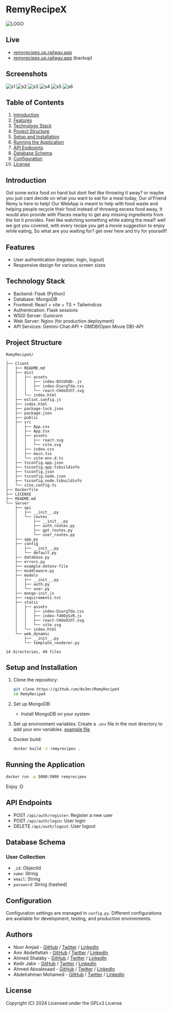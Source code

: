 # RemyRecipeX

![LOGO](Client/src/assets/images/Logo.png)

## Live

- [remyrecipes.up.railway.app](https://remyrecipes.up.railway.app/)  
- [remyrecipex.up.railway.app](https://remyrecipex.up.railway.app/) (backup)


## Screenshots
![s1](.res/s1.png)
![s2](.res/Carosel1.png)
![s3](.res/Carosel2.png)
![s4](.res/Movie.png)
![s5](.res/Register.png)
![s6](.res/Map.png)

## Table of Contents

1. [Introduction](#introduction)
2. [Features](#features)
3. [Technology Stack](#technology-stack)
4. [Project Structure](#project-structure)
5. [Setup and Installation](#setup-and-installation)
6. [Running the Application](#running-the-application)
7. [API Endpoints](#api-endpoints)
9. [Database Schema](#database-schema)
10. [Configuration](#configuration)
11. [License](#license)

## Introduction

Got some extra food on hand but dont feel like throwing it away? or maybe you just cant decide on what you want to eat for a meal today, Our ol'Friend Remy is here to help!
Our WebApp is meant to help with food waste and helping people recycle their food instead of throwing excess food away, It would also provide with Places nearby to get any missing ingredients from the list it provides.
Feel like watching something while eating the meal? well we got you covered, with every recipe you get a movie suggestion to enjoy while eating, So what are you waiting for? get over here and try for yourself!

## Features

- User authentication (register, login, logout)
- Responsive design for various screen sizes

## Technology Stack

- Backend: Flask (Python)
- Database: MongoDB
- Frontend: React + vite + TS + Tailwindcss
- Authentication: Flask sessions
- WSGI Server: Gunicorn
- Web Server: Nginx (for production deployment)
- API Services: Gemini-Chat-API + OMDB(Open Movie DB)-API

## Project Structure

```text
RemyRecipeX/
.
├── Client
│   ├── README.md
│   ├── dist
│   │   ├── assets
│   │   │   ├── index-BStUhQb-.js
│   │   │   ├── index-DiwrgTda.css
│   │   │   └── react-CHdo91hT.svg
│   │   └── index.html
│   ├── eslint.config.js
│   ├── index.html
│   ├── package-lock.json
│   ├── package.json
│   ├── public
│   ├── src
│   │   ├── App.css
│   │   ├── App.tsx
│   │   ├── assets
│   │   │   ├── react.svg
│   │   │   └── vite.svg
│   │   ├── index.css
│   │   ├── main.tsx
│   │   └── vite-env.d.ts
│   ├── tsconfig.app.json
│   ├── tsconfig.app.tsbuildinfo
│   ├── tsconfig.json
│   ├── tsconfig.node.json
│   ├── tsconfig.node.tsbuildinfo
│   └── vite.config.ts
├── Dockerfile
├── LICENSE
├── README.md
└── Server
    ├── api
    │   ├── __init__.py
    │   └── routes
    │       ├── __init__.py
    │       ├── auth_routes.py
    │       ├── gpt_routes.py
    │       └── user_routes.py
    ├── app.py
    ├── config
    │   ├── __init__.py
    │   └── default.py
    ├── database.py
    ├── errors.py
    ├── example-dotenv-file
    ├── middleware.py
    ├── models
    │   ├── __init__.py
    │   ├── auth.py
    │   └── user.py
    ├── mongo-init.js
    ├── requirements.txt
    ├── static
    │   ├── assets
    │   │   ├── index-DiwrgTda.css
    │   │   ├── index-f40OySzR.js
    │   │   ├── react-CHdo91hT.svg
    │   │   └── vite.svg
    │   └── index.html
    └── web_dynamic
        ├── __init__.py
        └── template_renderer.py

14 directories, 49 files
```

## Setup and Installation

1. Clone the repository:
   ```sh
   git clone https://github.com/0x3mr/RemyRecipeX
   cd RemyRecipeX
   ```
2. Set up MongoDB:
   - Install MongoDB on your system

3. Set up environment variables:
   Create a `.env` file in the root directory to add your env variables. [example file](./Server/example-dotenv-file)

4. Docker build:
   ```sh
   docker build -t remyrecipex .
   ```


## Running the Application

```sh
docker run -p 5000:5000 remyrecipex
```

Enjoy :D

## API Endpoints

- POST `/api/auth/register`: Register a new user
- POST `/api/auth/login`: User login
- DELETE `/api/auth/logout`: User logout

## Database Schema

### User Collection

- `_id`: ObjectId
- `name`: String
- `email`: String
- `password`: String (hashed)


## Configuration

Configuration settings are managed in `config.py`. Different configurations are available for development, testing, and production environments.

## Authors

- Noor Amjad - [GitHub](https://github.com/Justxd22) / [Twitter](https://twitter.com/_xd222) / [LinkedIn](https://www.linkedin.com/in/noor-amjad-xd)
- Amr Abdelfattah - [GitHub](https://github.com/0x3mr) / [Twitter](https://twitter.com/an0n_amr) / [LinkedIn](https://www.linkedin.com/in/amrabdelfattah/)
- Ahmed Shalaby - [GitHub](https://github.com/Madiocre) / [Twitter](https://twitter.com/Ahmed_K_Shalaby) / [LinkedIn](https://www.linkedin.com/in/ahmed-shalaby-31a03a235/)
- Kedir Jabir - [GitHub](https://github.com/IbnuJabir) / [Twitter](https://x.com/Ibnu_J1) / [LinkedIn](https://www.linkedin.com/in/ibnu-jabir/)
- Ahmed Aboalesaad - [GitHub](https://github.com/Ahmed-Aboalasaad) / [Twitter](https://x.com/Aboalesaad_) / [LinkedIn](https://www.linkedin.com/in/ahmed-aboalesaad/)
- Abdelrahman Mohamed - [GitHub](https://github.com/hackerSa3edy) / [Twitter](https://x.com/hackersa3edy) / [LinkedIn](https://linkedin.com/abdelrahmanm0)


## License

Copyright (C) 2024
Licensed under the GPLv3 License
